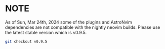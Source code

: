 # NOTE

As of Sun, Mar 24th, 2024 some of the plugins and AstroNvim dependencies are not compatible with the nightly neovim builds. Please use the latest stable version which is v0.9.5.

```bash
git checkout v0.9.5
```
